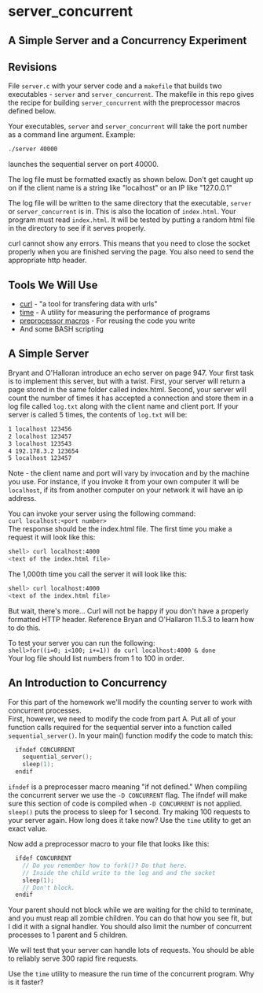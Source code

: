 # server_concurrent
## A Simple Server and a Concurrency Experiment

## Revisions
File `server.c` with your server code and a `makefile` that builds two executables - 
`server` and `server_concurrent`. The makefile in this repo gives the recipe for building `server_concurrent` 
with the preprocessor macros defined below. 

Your executables, `server` and `server_concurrent` will take the port number as a command line argument. 
Example: 
```BASH
./server 40000
```
launches the sequential server on port 40000. 

The log file must be formatted exactly as shown below. Don't get caught up on if the client name is a string 
like "localhost" or an IP like "127.0.0.1"

The log file will be written to the same directory that the executable, `server` or `server_concurrent` is in. 
This is also the location of `index.html`. Your program must read `index.html`. It will be tested by putting a random 
html file in the directory to see if it serves properly. 

curl cannot show any errors. This means that you need to close the socket properly when you are finished serving the 
page. You also need to send the appropriate http header. 


## Tools We Will Use
* [curl](https://curl.haxx.se/) - "a tool for transfering data with urls"
* [time](http://man7.org/linux/man-pages/man1/time.1.html) - A utility for measuring the performance of programs
* [preprocessor macros](https://gcc.gnu.org/onlinedocs/gcc-2.95.3/cpp_1.html#SEC29) - For reusing the code you write
* And some BASH scripting

## A Simple Server

Bryant and O'Halloran introduce an echo server on page 947. Your first task is to implement 
this server, but with a twist. First, your server will return a page stored in the same folder 
called index.html. Second, your server will count the number of times it has accepted a 
connection and store them in a log file called `log.txt` along with the client name and client port. 
If your server is called 5 times, the 
contents of `log.txt` will be: 
```BASH
1 localhost 123456  
2 localhost 123457  
3 localhost 123543  
4 192.178.3.2 123654   
5 localhost 123457  
```
Note - the client name and port will vary by invocation and by the machine you use. For instance, if 
you invoke it from your own computer it will be `localhost`, if its from another computer on your network 
it will have an ip address.  

You can invoke your server using the following command:  
`curl localhost:<port number>`  
The response should be the index.html file. The first time you make a request 
it will look like this:  
```BASH
shell> curl localhost:4000  
<text of the index.html file>
```
The 1,000th time you call the server it will look like this:  
```BASH
shell> curl localhost:4000  
<text of the index.html file>
```

But wait, there's more... Curl will not be happy if you don't have a properly formatted HTTP header. 
Reference Bryan and O'Hallaron 11.5.3 to learn how to do this. 

To test your server you can run the following:  
`shell>for((i=0; i<100; i+=1)) do curl localhost:4000 & done`  
Your log file should list numbers from 1 to 100 in order. 

## An Introduction to Concurrency
For this part of the homework we'll modify the counting server to work with concurrent processes.  
First, however, we need to modify the code from part A. Put all of your function calls required for 
the sequential server into a function called `sequential_server()`. In your main() function modify the 
code to match this:  
```c
  ifndef CONCURRENT  
    sequential_server();
    sleep(1);
  endif
```
`ifndef` is a preprocesser macro meaning "if not defined." When compiling the concurrent server we use the 
`-D CONCURRENT` flag. The ifndef will make sure this section of code is compiled when `-D CONCURRENT` is not 
applied.  
`sleep()` puts the process to sleep for 1 second. Try making 100 requests to your server again. How long 
does it take now? Use the `time` utility to get an exact value.  

Now add a preprocessor macro to your file that looks like this:  
```c
  ifdef CONCURRENT
    // Do you remember how to fork()? Do that here. 
    // Inside the child write to the log and and the socket
    sleep(1);
    // Don't block. 
  endif
```
Your parent should not block while we are waiting for the child to terminate, and you must reap all 
zombie children. You can do that how you see fit, but I did it with a signal handler. You should also 
limit the number of concurrent processes to 1 parent and 5 children.  

We will test that your server can handle lots of requests. You should be able to reliably serve 300 rapid fire requests.  

Use the `time` utility to measure the run time of the concurrent program. Why is it faster?  


